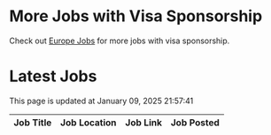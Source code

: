 # More Jobs with Visa Sponsorship

Check out [Europe Jobs](https://github.com/sureshparimi/europejobs#latest-jobs) for more jobs with visa sponsorship.

# Latest Jobs

This page is updated at January 09, 2025 21:57:41

| Job Title | Job Location | Job Link | Job Posted |
| --- | --- | --- | --- |
